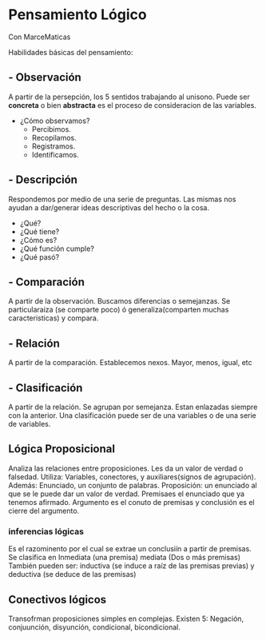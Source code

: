 # Pensamiento Lógico
Con MarceMaticas

Habilidades básicas del pensamiento:
## - Observación 
A partir de la persepción, los 5 sentidos trabajando al unisono. Puede ser **concreta** o bien **abstracta** es el proceso de consideracion de las variables.
  - ¿Cómo observamos? 
    - Percibimos.
    - Recopilamos.
    - Registramos.
    - Identificamos.
 
## - Descripción 
Respondemos por medio de una serie de preguntas. Las mismas nos ayudan a dar/generar ideas descriptivas del hecho o la cosa. 
  - ¿Qué?
  - ¿Qué tiene?
  - ¿Cómo es?
  - ¿Qué función cumple?
  - ¿Qué pasó?

## - Comparación 
A partir de la observación. Buscamos diferencias o semejanzas. Se particularaiza (se comparte poco) ó generaliza(comparten muchas caracteristicas) y compara. 

## - Relación 
A partir de la comparación. Establecemos nexos. Mayor, menos, igual, etc 

## - Clasificación
A partir de la relación. Se agrupan por semejanza. Estan enlazadas siempre con la anterior. Una clasificación puede ser de una variables o de una serie de variables. 


## Lógica Proposicional
Analiza las relaciones entre proposiciones. Les da un valor de verdad o falsedad. 
Utiliza: Variables, conectores, y auxiliares(signos de agrupación). 
Además: Enunciado, un conjunto de palabras. Proposición: un enunciado al que se le puede dar un valor de verdad. Premisaes el enunciado que ya tenemos afirmado. Argumento es el conuto de premisas y conclusión es el cierre del argumento. 

### inferencias lógicas
Es el razominento por el cual se extrae un conclusiín a partir de premisas. 
Se clasifica en Inmediata (una premisa) mediata (Dos o más premisas) 
También pueden ser: inductiva (se induce a raíz de las premisas previas) y deductiva (se deduce de las premisas)

## Conectivos lógicos
Transofrman proposiciones simples en complejas.
Existen 5: Negación, conjuunción, disyunción, condicional, bicondicional. 
